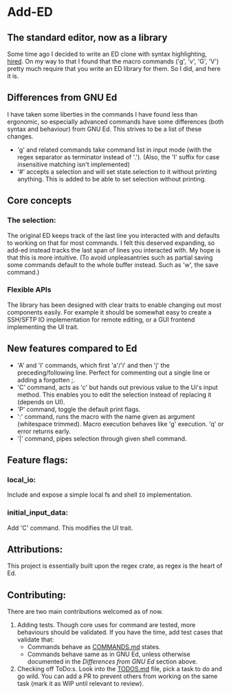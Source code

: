 # Add-ED
## The standard editor, now as a library
Some time ago I decided to write an ED clone with syntax highlighting, [hired](https://github.com/sidju/hired).
On my way to that I found that the macro commands ('g', 'v', 'G', 'V') pretty much require that you write an ED library for them.
So I did, and here it is.

## Differences from GNU Ed
I have taken some liberties in the commands I have found less than ergonomic, so
especially advanced commands have some differences (both syntax and behaviour)
from GNU Ed. This strives to be a list of these changes.

- 'g' and related commands take command list in input mode (with the regex
  separator as terminator instead of '.').
  (Also, the 'I' suffix for case insensitive matching isn't implemented)
- '#' accepts a selection and will set state.selection to it without printing
  anything. This is added to be able to set selection without printing.

## Core concepts
### The selection:
The original ED keeps track of the last line you interacted with and defaults to working on that for most commands.
I felt this deserved expanding, so add-ed instead tracks the last span of lines you interacted with.
My hope is that this is more intuitive.
(To avoid unpleasantries such as partial saving some commands default to the whole buffer instead. Such as 'w', the save command.)

### Flexible APIs
The library has been designed with clear traits to enable changing out most components easily.
For example it should be somewhat easy to create a SSH/SFTP IO implementation for remote editing,
or a GUI frontend implementing the UI trait.

## New features compared to Ed
- 'A' and 'I' commands, which first 'a'/'i' and then 'j' the preceding/following line.
  Perfect for commenting out a single line or adding a forgotten ;.
- 'C' command, acts as 'c' but hands out previous value to the Ui's input method.
  This enables you to edit the selection instead of replacing it (depends on UI).
- 'P' command, toggle the default print flags.
- ':' command, runs the macro with the name given as argument (whitespace trimmed).
  Macro execution behaves like 'g' execution. 'q' or error returns early.
- '|' command, pipes selection through given shell command.

## Feature flags:
### local_io:
Include and expose a simple local fs and shell `IO` implementation.

### initial_input_data:
Add 'C' command. This modifies the UI trait.

## Attributions:
This project is essentially built upon the regex crate, as regex is the heart of Ed.

## Contributing:
There are two main contributions welcomed as of now.

1. Adding tests. Though core uses for command are tested, more behaviours should
   be validated. If you have the time, add test cases that validate that:
   - Commands behave as [COMMANDS.md](COMMANDS.md) states.
   - Commands behave same as in GNU Ed, unless otherwise documented in the
     *Differences from GNU Ed* section above.
2. Checking off ToDo:s. Look into the [TODOS.md](TODOS.md) file, pick a task to
   do and go wild. You can add a PR to prevent others from working on the same
   task (mark it as WIP until relevant to review).

